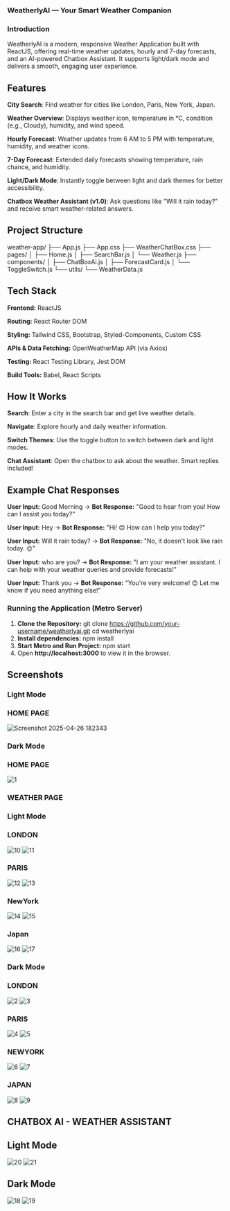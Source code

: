 ### WeatherlyAI — Your Smart Weather Companion

### Introduction

WeatherlyAI is a modern, responsive Weather Application built with ReactJS, offering real-time weather updates, hourly and 7-day forecasts, and an AI-powered Chatbox Assistant.
It supports light/dark mode and delivers a smooth, engaging user experience.

## Features

**City Search**: Find weather for cities like London, Paris, New York, Japan.

**Weather Overview**: Displays weather icon, temperature in °C, condition (e.g., Cloudy), humidity, and wind speed.

**Hourly Forecast**: Weather updates from 6 AM to 5 PM with temperature, humidity, and weather icons.

**7-Day Forecast**: Extended daily forecasts showing temperature, rain chance, and humidity.

**Light/Dark Mode**: Instantly toggle between light and dark themes for better accessibility.

**Chatbox Weather Assistant (v1.0)**: Ask questions like "Will it rain today?" and receive smart weather-related answers.

## Project Structure

weather-app/
├── App.js
├── App.css
├── WeatherChatBox.css
├── pages/
│   ├── Home.js
│   ├── SearchBar.js
│   └── Weather.js
├── components/
│   ├── ChatBoxAi.js
│   ├── ForecastCard.js
│   └── ToggleSwitch.js
└── utils/
    └── WeatherData.js
    
## Tech Stack

**Frontend:** ReactJS

**Routing:** React Router DOM

**Styling:** Tailwind CSS, Bootstrap, Styled-Components, Custom CSS

**APIs & Data Fetching:** OpenWeatherMap API (via Axios)

**Testing:** React Testing Library, Jest DOM

**Build Tools:** Babel, React Scripts

## How It Works

**Search**: Enter a city in the search bar and get live weather details.

**Navigate**: Explore hourly and daily weather information.

**Switch Themes**: Use the toggle button to switch between dark and light modes.

**Chat Assistant**: Open the chatbox to ask about the weather. Smart replies included!

## Example Chat Responses

**User Input:** Good Morning → **Bot Response:** "Good to hear from you! How can I assist you today?"

**User Input:** Hey → **Bot Response:** "Hi! 😊 How can I help you today?"

**User Input:** Will it rain today? → **Bot Response:** "No, it doesn't look like rain today. 🌞"

**User Input:** who are you? → **Bot Response:** "I am your weather assistant. I can help with your weather queries and provide forecasts!"

**User Input:** Thank you → **Bot Response:** "You're very welcome! 😊 Let me know if you need anything else!"

### Running the Application (Metro Server)
1. **Clone the Repository:** git clone https://github.com/your-username/weatherlyai.git
cd weatherlyai
2. **Install dependencies:** npm install
3. **Start Metro and Run Project:** npm start
4. Open **http://localhost:3000** to view it in the browser.

## Screenshots
### Light Mode
### HOME PAGE
![Screenshot 2025-04-26 182343](https://github.com/user-attachments/assets/3f54e787-9ea7-4e98-808a-f17986147725)

### Dark Mode
### HOME PAGE
![1](https://github.com/user-attachments/assets/4f100366-dec7-413a-be4d-c8bb4354e296)

### WEATHER PAGE
### Light Mode
### LONDON
![10](https://github.com/user-attachments/assets/9a3cae2d-4778-4042-b4f3-cbe1f3e5f7e4)
![11](https://github.com/user-attachments/assets/78ad0d04-5d60-4b57-ac11-47e839d889c7)

### PARIS
![12](https://github.com/user-attachments/assets/d40af84d-63b5-4b33-8fbd-01feedf2f1b8)
![13](https://github.com/user-attachments/assets/3be47eb4-33a1-4512-bc42-8c3fd6c8d234)

### NewYork
![14](https://github.com/user-attachments/assets/d3c7f57c-66ff-4f74-8cb0-44708c1757c0)
![15](https://github.com/user-attachments/assets/55068338-1a46-4011-8b09-680e42963228)

### Japan
![16](https://github.com/user-attachments/assets/e3f90525-39fe-40b2-9736-034d6c823fa6)
![17](https://github.com/user-attachments/assets/4c947acd-4d3d-4b02-b5b3-ede07335d7e9)

### Dark Mode
### LONDON
![2](https://github.com/user-attachments/assets/0ee95a41-d65d-4117-b207-4149ad710322)
![3](https://github.com/user-attachments/assets/61c4b8e6-8460-4b61-ba8a-2afa3c274898)

### PARIS
![4](https://github.com/user-attachments/assets/84731c90-d3c4-4897-85b4-613702e7d5a1)
![5](https://github.com/user-attachments/assets/0c10a9c3-cab0-4909-889f-533a74a35307)

### NEWYORK
![6](https://github.com/user-attachments/assets/9e765800-09cc-4003-bde3-8fd5d794b19f)
![7](https://github.com/user-attachments/assets/be1113c1-59e2-45fa-8dc6-ec437d8a6e74)

### JAPAN
![8](https://github.com/user-attachments/assets/30b713b2-59ca-45fd-a29f-c49e998a94b8)
![9](https://github.com/user-attachments/assets/39907904-865d-4625-b338-e65641dbc439)

## CHATBOX AI -  WEATHER ASSISTANT
## Light Mode
![20](https://github.com/user-attachments/assets/52cc0eae-4cbd-472e-aa73-8928dddb8e04)
![21](https://github.com/user-attachments/assets/06b80df8-273a-4534-acb4-f8aaaf18a7a2)

## Dark Mode
![18](https://github.com/user-attachments/assets/0677a195-dc87-4cd7-91e9-a3319685300d)
![19](https://github.com/user-attachments/assets/5c063f13-e177-4ed6-a251-ad525c49733a)
